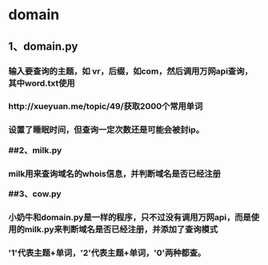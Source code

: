 # domain
## 1、domain.py
<h3>输入要查询的主题，如 vr，后缀，如com，然后调用万网api查询，其中word.txt使用<br>
<h3>http://xueyuan.me/topic/49/获取2000个常用单词<br>
<h3>设置了睡眠时间，但查询一定次数还是可能会被封ip。<br>

##2、milk.py
<h3> milk用来查询域名的whois信息，并判断域名是否已经注册<br>

##3、cow.py
<h3>小奶牛和domain.py是一样的程序，只不过没有调用万网api，而是使用的milk.py来判断域名是否已经注册，并添加了查询模式<br>
<h3>'1'代表主题+单词，'2'代表主题+单词，'0'两种都查。
